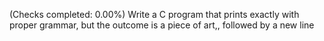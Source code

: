 (Checks completed: 0.00%)
Write a C program that prints exactly with proper grammar, but the outcome is a piece of art,, followed by a new line
